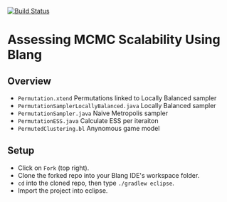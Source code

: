 [![Build Status](https://travis-ci.org/garyzhubc/blangGradAssignment-scaffold.png?branch=master)](https://travis-ci.org/garyzhubc/blangGradAssignment-scaffold)

# Assessing MCMC Scalability Using Blang

## Overview

- `Permutation.xtend` Permutations linked to Locally Balanced sampler
- `PermutationSamplerLocallyBalanced.java` Locally Balanced sampler
- `PermutationSampler.java` Naive Metropolis sampler
- `PermutationESS.java` Calculate ESS per iteraiton 
- `PermutedClustering.bl` Anynomous game model 

## Setup

- Click on `Fork` (top right).
- Clone the forked repo into your Blang IDE's workspace folder.
- `cd` into the cloned repo, then type `./gradlew eclipse`.
- Import the project into eclipse.
